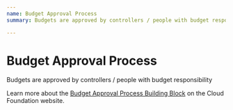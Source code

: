 ```yaml
---
name: Budget Approval Process
summary: Budgets are approved by controllers / people with budget responsibility

---
```


# Budget Approval Process

Budgets are approved by controllers / people with budget responsibility

Learn more about the [Budget Approval Process Building Block](https://cloudfoundation.meshcloud.io/maturity-model/cost-management/budget-approval-process.html) on the Cloud Foundation website.
